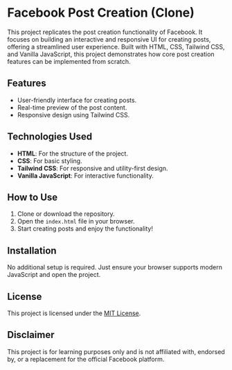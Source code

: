 # Facebook Post Creation (Clone)

This project replicates the post creation functionality of Facebook. It focuses on building an interactive and responsive UI for creating posts, offering a streamlined user experience. Built with HTML, CSS, Tailwind CSS, and Vanilla JavaScript, this project demonstrates how core post creation features can be implemented from scratch.

## Features
- User-friendly interface for creating posts.
- Real-time preview of the post content.
- Responsive design using Tailwind CSS.

## Technologies Used
- **HTML**: For the structure of the project.
- **CSS**: For basic styling.
- **Tailwind CSS**: For responsive and utility-first design.
- **Vanilla JavaScript**: For interactive functionality.

## How to Use
1. Clone or download the repository.
2. Open the `index.html` file in your browser.
3. Start creating posts and enjoy the functionality!

## Installation
No additional setup is required. Just ensure your browser supports modern JavaScript and open the project.

## License
This project is licensed under the [MIT License](https://github.com/RIR360/Facebook-post-creation/blob/master/LICENSE).

## Disclaimer
This project is for learning purposes only and is not affiliated with, endorsed by, or a replacement for the official Facebook platform.
